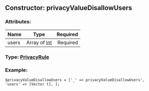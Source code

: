 ## Constructor: privacyValueDisallowUsers  

### Attributes:

| Name     |    Type       | Required |
|----------|:-------------:|---------:|
|users|Array of [int](../types/int.md) | Required|


### Type: [PrivacyRule](../types/PrivacyRule.md)

### Example:


```
$privacyValueDisallowUsers = ['_' => privacyValueDisallowUsers', 'users' => [Vector t], ];
```